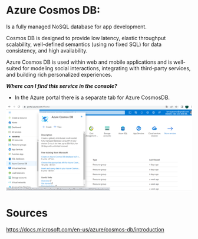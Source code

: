# Azure Cosmos DB:


Is a fully managed NoSQL database for app development.

Cosmos DB is designed to provide low latency, elastic throughput scalability, well-defined semantics (using no fixed SQL) for data consistency, and high availability.

Azure Cosmos DB is used within web and mobile applications and is well-suited for modeling social interactions, integrating with third-party services, and building rich personalized experiences.


***Where can I find this service in the console?***

- In the Azure portal there is a separate tab for Azure CosmosDB.

![AzurecosmosDB1](../../00_includes/AZCosmosDB01.png)


# Sources

https://docs.microsoft.com/en-us/azure/cosmos-db/introduction

